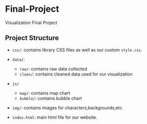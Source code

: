 # Final-Project
Visualization Final Project

## Project Structure
- `css/`: contains library CSS files as well as our custom `style.css`.
- `data/`: 
  - `raw/`: contains raw data collected
  - `clean/`: contains cleaned data used for our visualization
- `js/` 
  - `map/`: contains map chart
  - `bubble/`: contains bubble chart 

- `img/`: contains images for characters,backgrounds,etc. 
- `index.html`: main html file for our website.
